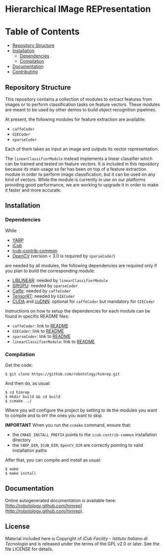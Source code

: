 Hierarchical IMage REPresentation
======

Table of Contents
=================

  * [Repository Structure](#repository_structure)
  * [Installation](#installation)
    * [Dependencies](#dependencies)
    * [Compilation](#compilation)
  * [Documentation](#documentation)
  * [Contributing](#license)

## Repository Structure

This repository contains a collection of modules to extract features from images or to perform classification tasks on feature vectors. These modules are meant to be used by other demos to build object recognition pipelines.

At present, the following modules for feature extraction are available:

- `caffeCoder`
- `GIECoder`
- `sparseCoder`

Each of them takes as input an image and outputs its vector representation.

The `linearClassifierModule` instead implements a linear classifier which can be trained and tested on feature vectors. It is included in this repository because its main usage so far has been on top of a feature extraction module in order to perform image classification, but it can be used on any kind of vectors. While the module is currently in use on our platforms providing good performance, we are working to upgrade it in order to make it faster and more accurate.

## Installation

### Dependencies

While

- [YARP](https://github.com/robotology/yarp)
- [iCub](https://github.com/robotology/icub-main)
- [icub-contrib-common](https://github.com/robotology/icub-contrib-common)
- [OpenCV](http://opencv.org/downloads.html) (version < 3.0 is required by `sparseCoder`)

are needed by all modules, the following dependencies are required only if you plan to build the corresponding module:

- [LIBLINEAR](http://www.csie.ntu.edu.tw/~cjlin/liblinear/): needed by `linearClassifierModule`
- [SiftGPU](https://github.com/pitzer/SiftGPU): needed by `sparseCoder`
- [Caffe](http://caffe.berkeleyvision.org/): needed by `caffeCoder`
- [TensorRT](): needed by `GIECoder`
- [CUDA](https://developer.nvidia.com/cuda-zone) and [cuDNN](https://developer.nvidia.com/cudnn): optional for `caffeCoder` but mandatory for `GIECoder`

Instructions on how to setup the dependencies for each module can be found in specific README files:

- `caffeCoder`: link to [README](https://github.com/robotology/himrep/tree/master/modules/caffeCoder)
- `GIECoder`: link to [README](https://github.com/robotology/himrep/tree/master/modules/GIECoder)
- `sparseCoder`: link to [README](https://github.com/robotology/himrep/tree/master/modules/sparseCoder)
- `linearClassifierModule`: link to [README](https://github.com/robotology/himrep/tree/master/modules/linearClassifierModule)

### Compilation

Get the code:

~~~
$ git clone https://github.com/robotology/himrep.git
~~~

And then do, as usual:

~~~
$ cd himrep
$ mkdir build && cd build
$ ccmake ../
~~~

Where you will configure the project by setting to `ON` the modules you want to compile and to `OFF` the ones you want to skip.

**IMPORTANT** When you run the `ccmake` command, ensure that:

- the `CMAKE_INSTALL_PREFIX` points to the `icub-contrib-common` installation directory
- the `YARP_DIR`, `ICUB_DIR`, `OpenCV_DIR` are correctly pointing to valid installation paths

After that, you can compile and install as usual:
~~~
$ make
$ make install
~~~

## Documentation

Online autogenerated documentation is available here: [http://robotology.github.com/himrep](http://robotology.github.com/himrep).

## License

Material included here is Copyright of _iCub Facility - Istituto Italiano di Tecnologia_ and is released under the terms of the GPL v2.0 or later. See the file LICENSE for details.
